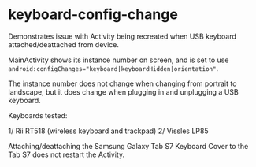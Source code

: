 # keyboard-config-change

Demonstrates issue with Activity being recreated when USB keyboard attached/deattached from device.

MainActivity shows its instance number on screen, and is set to use `android:configChanges="keyboard|keyboardHidden|orientation"`. 

The instance number does not change when changing from portrait to landscape, but it does change when plugging in and unplugging a USB keyboard.

Keyboards tested:

1/ Rii RT518 (wireless keyboard and trackpad)
2/ Vissles LP85

Attaching/deattaching the Samsung Galaxy Tab S7 Keyboard Cover to the Tab S7 does not restart the Activity.
